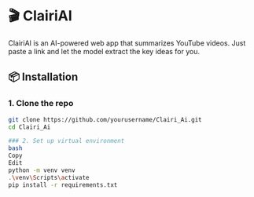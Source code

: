 # 🎬 ClairiAI

ClairiAI is an AI-powered web app that summarizes YouTube videos. Just paste a link and let the model extract the key ideas for you.

## 📦 Installation

### 1. Clone the repo
```bash
git clone https://github.com/yourusername/Clairi_Ai.git
cd Clairi_Ai

### 2. Set up virtual environment
bash
Copy
Edit
python -m venv venv
.\venv\Scripts\activate
pip install -r requirements.txt

